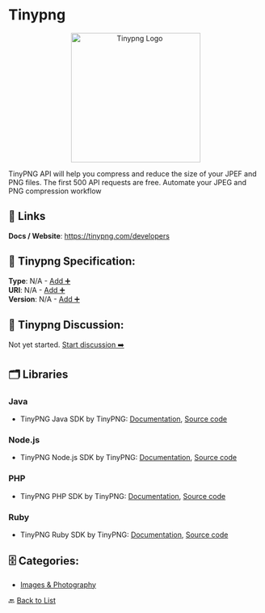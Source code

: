 # Tinypng
<p align="center">
    <img width="256" src="https://raw.githubusercontent.com/apis-list/apis-list/main/apis/tinypng/logo_256x256.png" alt="Tinypng Logo"/>
</p>
TinyPNG API will help you compress and reduce the size of your JPEF and PNG files. The first 500 API requests are free. Automate your JPEG and PNG compression workflow

##  🔗 Links
**Docs / Website**: https://tinypng.com/developers

## 🧬 Tinypng Specification:
**Type**: N/A - [Add ➕](https://github.com/apis-list/apis-list/edit/main/apis.yaml#L19474)  
**URI**: N/A - [Add ➕](https://github.com/apis-list/apis-list/edit/main/apis.yaml#L19474)  
**Version**: N/A - [Add ➕](https://github.com/apis-list/apis-list/edit/main/apis.yaml#L19474)

## 💬 Tinypng Discussion:
Not yet started. [Start discussion ➡️](https://github.com/apis-list/apis-list/discussions/new)

## 🗂️ Libraries
### Java
- TinyPNG Java SDK by TinyPNG: [Documentation](https://tinypng.com/developers/reference/java), [Source code](https://github.com/tinify/tinify-java)
### Node.js
- TinyPNG Node.js SDK by TinyPNG: [Documentation](https://tinypng.com/developers/reference/nodejs), [Source code](https://github.com/tinify/tinify-nodejs)
### PHP
- TinyPNG PHP SDK by TinyPNG: [Documentation](https://tinypng.com/developers/reference/php), [Source code](https://github.com/tinify/tinify-php)
### Ruby
- TinyPNG Ruby SDK by TinyPNG: [Documentation](https://tinypng.com/developers/reference/ruby), [Source code](https://github.com/tinify/tinify-ruby)


## 🗄️ Categories:
- [Images & Photography](https://github.com/apis-list/apis-list#images--photography-)

🔙  [Back to List](https://github.com/apis-list/apis-list)
